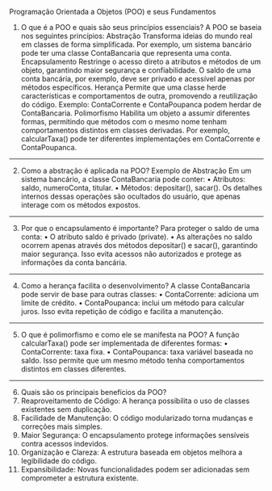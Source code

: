 Programação Orientada a Objetos (POO) e seus Fundamentos
1. O que é a POO e quais são seus princípios essenciais?
A POO se baseia nos seguintes princípios:
Abstração
Transforma ideias do mundo real em classes de forma simplificada. Por exemplo, um sistema bancário pode ter uma classe ContaBancaria que representa uma conta.
Encapsulamento
Restringe o acesso direto a atributos e métodos de um objeto, garantindo maior segurança e confiabilidade. O saldo de uma conta bancária, por exemplo, deve ser privado e acessível apenas por métodos específicos.
Herança
Permite que uma classe herde características e comportamentos de outra, promovendo a reutilização do código. Exemplo: ContaCorrente e ContaPoupanca podem herdar de ContaBancaria.
Polimorfismo
Habilita um objeto a assumir diferentes formas, permitindo que métodos com o mesmo nome tenham comportamentos distintos em classes derivadas. Por exemplo, calcularTaxa() pode ter diferentes implementações em ContaCorrente e ContaPoupanca.
________________________________________
2. Como a abstração é aplicada na POO?
Exemplo de Abstração
Em um sistema bancário, a classe ContaBancaria pode conter:
•	Atributos: saldo, numeroConta, titular.
•	Métodos: depositar(), sacar().
Os detalhes internos dessas operações são ocultados do usuário, que apenas interage com os métodos expostos.
________________________________________
3. Por que o encapsulamento é importante?
Para proteger o saldo de uma conta:
•	O atributo saldo é privado (private).
•	As alterações no saldo ocorrem apenas através dos métodos depositar() e sacar(), garantindo maior segurança.
Isso evita acessos não autorizados e protege as informações da conta bancária.
________________________________________
4. Como a herança facilita o desenvolvimento?
A classe ContaBancaria pode servir de base para outras classes:
•	ContaCorrente: adiciona um limite de crédito.
•	ContaPoupanca: inclui um método para calcular juros.
Isso evita repetição de código e facilita a manutenção.
________________________________________
5. O que é polimorfismo e como ele se manifesta na POO?
A função calcularTaxa() pode ser implementada de diferentes formas:
•	ContaCorrente: taxa fixa.
•	ContaPoupanca: taxa variável baseada no saldo.
Isso permite que um mesmo método tenha comportamentos distintos em classes diferentes.
________________________________________
6. Quais são os principais benefícios da POO?
1.	Reaproveitamento de Código: A herança possibilita o uso de classes existentes sem duplicação.
2.	Facilidade de Manutenção: O código modularizado torna mudanças e correções mais simples.
3.	Maior Segurança: O encapsulamento protege informações sensíveis contra acessos indevidos.
4.	Organização e Clareza: A estrutura baseada em objetos melhora a legibilidade do código.
5.	Expansibilidade: Novas funcionalidades podem ser adicionadas sem comprometer a estrutura existente.
